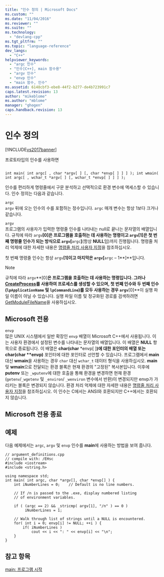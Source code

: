 ```yaml
---
title: "인수 정의 | Microsoft Docs"
ms.custom: ""
ms.date: "11/04/2016"
ms.reviewer: ""
ms.suite: ""
ms.technology: 
  - "devlang-cpp"
ms.tgt_pltfrm: ""
ms.topic: "language-reference"
dev_langs: 
  - "C++"
helpviewer_keywords: 
  - "argc 인수"
  - "인수[C++], main 함수용"
  - "argv 인수"
  - "envp 인수"
  - "main 함수, 인수"
ms.assetid: 6148cbf3-ebe8-44f2-b277-de4b723991c7
caps.latest.revision: 13
author: "mikeblome"
ms.author: "mblome"
manager: "ghogen"
caps.handback.revision: 13
---
```

# 인수 정의
[!INCLUDE[vs2017banner](../assembler/inline/includes/vs2017banner.md)]

프로토타입의 인수를 사용하면  
  
```  
  
int main( int argc[ , char *argv[ ] [, char *envp[ ] ] ] ); int wmain( int argc[ , wchar_t *argv[ ] [, wchar_t *envp[ ] ] ] );  
```  
  
 인수를 편리하게 명령줄에서 구문 분석하고 선택적으로 환경 변수에 액세스할 수 있습니다.  인수 정의는 다음과 같습니다.  
  
 `argc`  
 `argv` 뒤에 오는 인수의 수를 포함하는 정수입니다.  `argc` 매개 변수는 항상 1보다 크거나 같습니다.  
  
 `argv`  
 프로그램의 사용자가 입력한 명령줄 인수를 나타내는 null로 끝나는 문자열의 배열입니다.  규칙에 따라 `argv`**\[0\]**은 프로그램을 호출하는 데 사용하는 명령이고 `argv`**\[1\]**은 첫 번째 명령줄 인수가 되는 방식으로 `argv`**\[**`argc`**\]**\(항상 **NULL**임\)까지 진행됩니다.  명령줄 처리 억제에 대한 자세한 내용은 [명령줄 처리 사용자 지정](../cpp/customizing-cpp-command-line-processing.md)을 참조하십시오.  
  
 첫 번째 명령줄 인수는 항상 `argv`**\[1\]**이고 마지막은 `argv`**\[**`argc` – 1**\]**입니다.  
  
> [!NOTE]
>  규칙에 따라 `argv`**\[0\]**은 프로그램을 호출하는 데 사용하는 명령입니다.  그러나 [CreateProcess](http://msdn.microsoft.com/library/windows/desktop/ms683197)를 사용하여 프로세스를 생성할 수 있으며, 첫 번째 인수와 두 번째 인수\(`lpApplicationName` 및 `lpCommandLine`\)를 모두 사용하는 경우 `argv`**\[0\]**이 실행 파일 이름이 아닐 수 있습니다. 실행 파일 이름 및 정규화된 경로를 검색하려면 [GetModuleFileName](http://msdn.microsoft.com/library/windows/desktop/ms683197)을 사용하십시오.  
  
## Microsoft 전용  
 `envp`  
 많은 UNIX 시스템에서 일반 확장인 `envp` 배열이 Microsoft C\+\+에서 사용됩니다.  이는 사용자 환경에서 설정된 변수를 나타내는 문자열의 배열입니다.  이 배열은 **NULL** 항목으로 종료됩니다.  이 배열은 **char\(char** \*envp\[ \]**\)**에 대한 포인터의 배열 또는 **char\(char** \*\*envp**\)** 포인터에 대한 포인터로 선언할 수 있습니다.  프로그램에서 **main** 대신 **wmain**을 사용하는 경우 `char` 대신 `wchar_t` 데이터 형식을 사용하십시오.  **main** 및 **wmain**으로 전달되는 환경 블록은 현재 환경의 "고정된" 복사본입니다.  이후에 **putenv** 또는 `_wputenv`에 대한 호출을 통해 환경을 변경하면 현재 환경\(`getenv`\/`_wgetenv` 및 `_environ`\/ `_wenviron` 변수에서 반환\)이 변경되지만 envp가 가리키는 블록은 변경되지 않습니다.  환경 처리 억제에 대한 자세한 내용은 [명령줄 처리 사용자 지정](../cpp/customizing-cpp-command-line-processing.md)을 참조하십시오.  이 인수는 C에서는 ANSI와 호환되지만 C\+\+에서는 호환되지 않습니다.  
  
## Microsoft 전용 종료  
  
## 예제  
 다음 예제에서는 `argc`, `argv` 및 `envp` 인수를 **main**에 사용하는 방법을 보여 줍니다.  
  
```  
// argument_definitions.cpp  
// compile with: /EHsc  
#include <iostream>  
#include <string.h>  
  
using namespace std;  
int main( int argc, char *argv[], char *envp[] ) {  
    int iNumberLines = 0;    // Default is no line numbers.  
  
    // If /n is passed to the .exe, display numbered listing  
    // of environment variables.  
  
    if ( (argc == 2) && _stricmp( argv[1], "/n" ) == 0 )  
         iNumberLines = 1;  
  
    // Walk through list of strings until a NULL is encountered.  
    for( int i = 0; envp[i] != NULL; ++i ) {  
        if( iNumberLines )  
            cout << i << ": " << envp[i] << "\n";  
    }  
}  
```  
  
## 참고 항목  
 [main: 프로그램 시작](../cpp/main-program-startup.md)